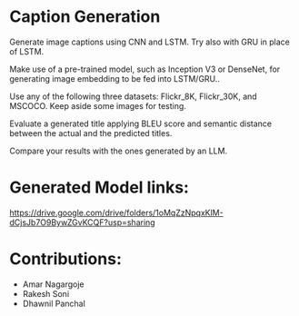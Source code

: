 # Caption Generation

Generate image captions using CNN and LSTM. Try also with GRU in place of LSTM.

Make use of a pre-trained model, such as Inception V3 or DenseNet, for generating image embedding to be fed into LSTM/GRU..

Use any of the following three datasets: Flickr_8K, Flickr_30K, and MSCOCO. Keep aside some images for testing.

Evaluate a generated title applying BLEU score and semantic distance between the actual and the predicted titles.

Compare your results with the ones generated by an LLM.

# Generated Model links:

https://drive.google.com/drive/folders/1oMqZzNpqxKlM-dCjsJb7O9BywZGvKCQF?usp=sharing


# Contributions:
-   Amar Nagargoje
-   Rakesh Soni
-   Dhawnil Panchal 
